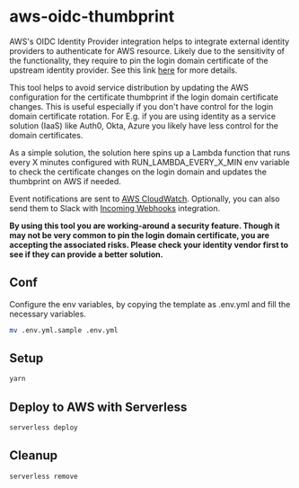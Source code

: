 # aws-oidc-thumbprint

AWS's OIDC Identity Provider integration helps to integrate external identity providers to authenticate for AWS resource. Likely due to the sensitivity of the functionality, they require to pin the login domain certificate of the upstream identity provider. See this link [here](https://docs.aws.amazon.com/IAM/latest/UserGuide/id_roles_providers_create_oidc_verify-thumbprint.html) for more details.

This tool helps to avoid service distribution by updating the AWS configuration for the certificate thumbprint if the login domain certificate changes. This is useful especially if you don't have control for the login domain certificate rotation. For E.g. if you are using identity as a service solution (IaaS) like Auth0, Okta, Azure you likely have less control for the domain certificates.

As a simple solution, the solution here spins up a Lambda function that runs every X minutes configured with RUN_LAMBDA_EVERY_X_MIN env variable to check the certificate changes on the login domain and updates the thumbprint on AWS if needed.

Event notifications are sent to [AWS CloudWatch](https://aws.amazon.com/cloudwatch/). Optionally, you can also send them to Slack with [Incoming Webhooks](https://api.slack.com/messaging/webhooks) integration.

**By using this tool you are working-around a security feature. Though it may not be very common to pin the login domain certificate, you are accepting the associated risks. Please check your identity vendor first to see if they can provide a better solution.**


## Conf

Configure the env variables, by copying the template as .env.yml and fill the necessary variables.

```bash
mv .env.yml.sample .env.yml
```

## Setup

```bash
yarn
```

## Deploy to AWS with Serverless

```bash
serverless deploy
```

## Cleanup

```bash
serverless remove
```
